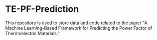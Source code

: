 # TE-PF-Prediction
This repository is used to store data and code related to the paper "A Machine Learning-Based Framework for Predicting the Power Factor of Thermoelectric Materials."
